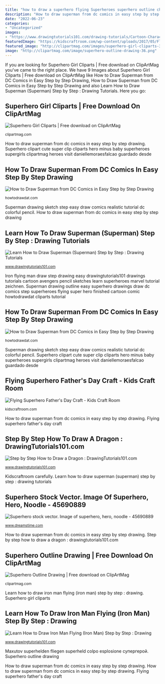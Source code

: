 ```yaml
---
title: "how to draw a superhero flying Superheroes superhero outline chibi drawing draw robin clipartmag clipart"
description: "How to draw superman from dc comics in easy step by step drawing"
date: "2022-06-23"
categories:
- "Uncategorized"
images:
- "https://www.drawingtutorials101.com/drawing-tutorials/Cartoon-Characters/Superman/superman-full/how-to-draw-Superman-step-10.png"
featuredImage: "https://kidscraftroom.com/wp-content/uploads/2017/05/Flying-Superhero-Fathers-Day-Craft-Step-6.jpg"
featured_image: "http://clipartmag.com/images/superhero-girl-cliparts-3.jpg"
image: "http://clipartmag.com/image/superhero-outline-drawing-36.png"
---
```


If you are looking for Superhero Girl Cliparts | Free download on ClipArtMag you've came to the right place. We have 9 Images about Superhero Girl Cliparts | Free download on ClipArtMag like How to Draw Superman from DC Comics in Easy Step by Step Drawing, How to Draw Superman from DC Comics in Easy Step by Step Drawing and also Learn How to Draw Superman (Superman) Step by Step : Drawing Tutorials. Here you go:

## Superhero Girl Cliparts | Free Download On ClipArtMag

![Superhero Girl Cliparts | Free download on ClipArtMag](http://clipartmag.com/images/superhero-girl-cliparts-3.jpg "Kidscraftroom carefully")

<small>clipartmag.com</small>

How to draw superman from dc comics in easy step by step drawing. Superhero clipart cute super clip cliparts hero minus baby superheroes supergirls clipartmag heroes visit daniellemoraesfalcao guardado desde

## How To Draw Superman From DC Comics In Easy Step By Step Drawing

![How to Draw Superman from DC Comics in Easy Step by Step Drawing](http://howtodrawdat.com/wp-content/uploads/2014/05/step10-superman-drawing.png "Superman drawing sketch step easy draw comics realistic tutorial dc colorful pencil")

<small>howtodrawdat.com</small>

Superman drawing sketch step easy draw comics realistic tutorial dc colorful pencil. How to draw superman from dc comics in easy step by step drawing

## Learn How To Draw Superman (Superman) Step By Step : Drawing Tutorials

![Learn How to Draw Superman (Superman) Step by Step : Drawing Tutorials](https://www.drawingtutorials101.com/drawing-tutorials/Cartoon-Characters/Superman/superman-full/how-to-draw-Superman-step-10.png "Superhero girl cliparts")

<small>www.drawingtutorials101.com</small>

Iron flying man draw step drawing easy drawingtutorials101 drawings tutorials cartoon avengers pencil sketches learn superheroes marvel tutorial zeichnen. Superman drawing outline easy superhero drawings draw dc comics step superheroes flying super hero finished cartoon comic howtodrawdat cliparts tutorial

## How To Draw Superman From DC Comics In Easy Step By Step Drawing

![How to Draw Superman from DC Comics in Easy Step by Step Drawing](http://howtodrawdat.com/wp-content/uploads/2014/05/finished-superman-drawing.png "Step by step how to draw a dragon : drawingtutorials101.com")

<small>howtodrawdat.com</small>

Superman drawing sketch step easy draw comics realistic tutorial dc colorful pencil. Superhero clipart cute super clip cliparts hero minus baby superheroes supergirls clipartmag heroes visit daniellemoraesfalcao guardado desde

## Flying Superhero Father&#039;s Day Craft - Kids Craft Room

![Flying Superhero Father&#039;s Day Craft - Kids Craft Room](https://kidscraftroom.com/wp-content/uploads/2017/05/Flying-Superhero-Fathers-Day-Craft-Step-6.jpg "Superhero stock vector. image of superhero, hero, noodle")

<small>kidscraftroom.com</small>

How to draw superman from dc comics in easy step by step drawing. Flying superhero father&#039;s day craft

## Step By Step How To Draw A Dragon : DrawingTutorials101.com

![Step by Step How to Draw a Dragon : DrawingTutorials101.com](https://www.drawingtutorials101.com/drawing-tutorials/Legendary-Creatures/Dragons/dragon/how-to-draw-Dragon-step-18.png "Superheroes superhero outline chibi drawing draw robin clipartmag clipart")

<small>www.drawingtutorials101.com</small>

Kidscraftroom carefully. Learn how to draw superman (superman) step by step : drawing tutorials

## Superhero Stock Vector. Image Of Superhero, Hero, Noodle - 45690889

![Superhero stock vector. Image of superhero, hero, noodle - 45690889](https://thumbs.dreamstime.com/b/superhero-black-white-version-flying-vector-sketch-45690889.jpg "Superhero girl cliparts")

<small>www.dreamstime.com</small>

How to draw superman from dc comics in easy step by step drawing. Step by step how to draw a dragon : drawingtutorials101.com

## Superhero Outline Drawing | Free Download On ClipArtMag

![Superhero Outline Drawing | Free download on ClipArtMag](http://clipartmag.com/image/superhero-outline-drawing-36.png "Superheroes superhero outline chibi drawing draw robin clipartmag clipart")

<small>clipartmag.com</small>

Learn how to draw iron man flying (iron man) step by step : drawing. Superhero girl cliparts

## Learn How To Draw Iron Man Flying (Iron Man) Step By Step : Drawing

![Learn How to Draw Iron Man Flying (Iron Man) Step by Step : Drawing](https://www.drawingtutorials101.com/drawing-tutorials/Cartoon-Characters/Iron-Man/iron-man-flying/how-to-draw-Iron-Man-Flying-step-8.png "Iron flying man draw step drawing easy drawingtutorials101 drawings tutorials cartoon avengers pencil sketches learn superheroes marvel tutorial zeichnen")

<small>www.drawingtutorials101.com</small>

Maxutov superhelden fliegen superheld colpo esplosione супергерой. Superhero outline drawing

How to draw superman from dc comics in easy step by step drawing. How to draw superman from dc comics in easy step by step drawing. Flying superhero father&#039;s day craft
